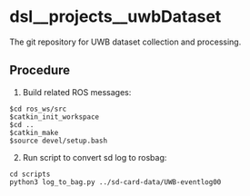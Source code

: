 # dsl__projects__uwbDataset
The git repository for UWB dataset collection and processing.

## Procedure
1. Build related ROS messages:
```
$cd ros_ws/src
$catkin_init_workspace
$cd ..
$catkin_make
$source devel/setup.bash
```

2. Run script to convert sd log to rosbag: 
```
cd scripts
python3 log_to_bag.py ../sd-card-data/UWB-eventlog00
```
